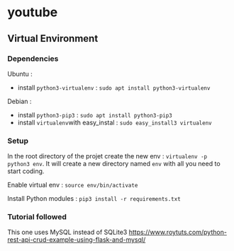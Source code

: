 # youtube

## Virtual Environment

### Dependencies
Ubuntu :
- install `python3-virtualenv` : `sudo apt install python3-virtualenv`

Debian :
- install `python3-pip3` : `sudo apt install python3-pip3`
- install `virtualenv`with easy_instal : `sudo easy_install3 virtualenv`

### Setup
In the root directory of the projet create the new env : `virtualenv -p python3 env`. It will create a new directory named `env` with all you need to start coding.

Enable virtual env : `source env/bin/activate`

Install Python modules : `pip3 install -r requirements.txt`

### Tutorial followed

This one uses MySQL instead of SQLite3 https://www.roytuts.com/python-rest-api-crud-example-using-flask-and-mysql/

